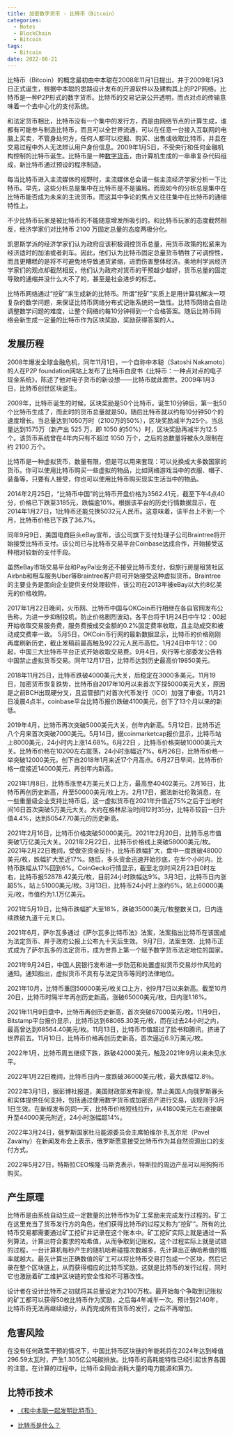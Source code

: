 ```yaml
---
title: 加密数字货币 - 比特币（Bitcoin）
categories:
  - Notes
  - BlockChain
  - Bitcoin
tags:
  - Bitcoin
date: 2022-08-21
---
```


比特币（Bitcoin）的概念最初由中本聪在2008年11月1日提出，并于2009年1月3日正式诞生，根据中本聪的思路设计发布的开源软件以及建构其上的P2P网络。比特币是一种P2P形式的数字货币。比特币的交易记录公开透明，而点对点的传输意味着一个去中心化的支付系统。

<!-- more -->

和法定货币相比，比特币没有一个集中的发行方，而是由网络节点的计算生成，谁都有可能参与制造比特币，而且可以全世界流通，可以在任意一台接入互联网的电脑上买卖，不管身处何方，任何人都可以挖掘、购买、出售或收取比特币，并且在交易过程中外人无法辨认用户身份信息。2009年1月5日，不受央行和任何金融机构控制的比特币诞生。比特币是一种[数字货币](https://baike.baidu.com/item/%E6%95%B0%E5%AD%97%E8%B4%A7%E5%B8%81/8159530)，由计算机生成的一串串复杂代码组成，新比特币通过预设的程序制造。

每当比特币进入主流媒体的视野时，主流媒体总会请一些主流经济学家分析一下比特币。早先，这些分析总是集中在比特币是不是骗局。而现如今的分析总是集中在比特币能否成为未来的主流货币。而这其中争论的焦点又往往集中在比特币的通缩特性上。

不少比特币玩家是被比特币的不能随意增发所吸引的。和比特币玩家的态度截然相反，经济学家们对比特币 2100 万固定总量的态度两极分化。

凯恩斯学派的经济学家们认为政府应该积极调控货币总量，用货币政策的松紧来为经济适时的加油或者刹车。因此，他们认为比特币固定总量货币牺牲了可调控性，而且更糟糕的是将不可避免地导致通货紧缩，进而伤害整体经济。奥地利学派经济学家们的观点却截然相反，他们认为政府对货币的干预越少越好，货币总量的固定导致的通缩并没什么大不了的，甚至是社会进步的标志。

比特币网络通过“挖矿”来生成新的比特币。所谓“挖矿”实质上是用计算机解决一项复杂的数学问题，来保证比特币网络分布式记账系统的一致性。比特币网络会自动调整数学问题的难度，让整个网络约每10分钟得到一个合格答案。随后比特币网络会新生成一定量的比特币作为区块奖励，奖励获得答案的人。

## 发展历程

2008年爆发全球金融危机，同年11月1日，一个自称中本聪（Satoshi Nakamoto）的人在P2P foundation网站上发布了比特币白皮书《比特币：一种点对点的电子现金系统》，陈述了他对电子货币的新设想——比特币就此面世。2009年1月3日，比特币创世区块诞生。

2009年，比特币诞生的时候，区块奖励是50个比特币。诞生10分钟后，第一批50个比特币生成了，而此时的货币总量就是50。随后比特币就以约每10分钟50个的速度增长。当总量达到1050万时（2100万的50%），区块奖励减半为25个。当总量达到1575万（新产出 525 万，即 1050 的50%）时，区块奖励再减半为12.5个。该货币系统曾在4年内只有不超过 1050 万个，之后的总数量将被永久限制在约 2100 万个。

比特币是一种虚拟货币，数量有限，但是可以用来套现：可以兑换成大多数国家的货币。你可以使用比特币购买一些虚拟的物品，比如网络游戏当中的衣服、帽子、装备等，只要有人接受，你也可以使用比特币购买现实生活当中的物品。

2014年2月25日，“比特币中国”的比特币开盘价格为3562.41元，截至下午4点40分，价格已下跌至3185元，跌幅逾10%。根据该平台的历史行情数据显示，在2014年1月27日，1比特币还能兑换5032元人民币。这意味着，该平台上不到一个月，比特币价格已下跌了36.7%。

同年9月9日，美国电商巨头eBay宣布，该公司旗下支付处理子公司Braintree将开始接受比特币支付。该公司已与比特币交易平台Coinbase达成合作，开始接受这种相对较新的支付手段。

虽然eBay市场交易平台和PayPal业务还不接受比特币支付，但旅行房屋租赁社区Airbnb和租车服务Uber等Braintree客户将可开始接受这种虚拟货币。Braintree的主要业务是面向企业提供支付处理软件，该公司在2013年被eBay以大约8亿美元的价格收购。

2017年1月22日晚间，火币网、比特币中国与OKCoin币行相继在各自官网发布公告称，为进一步抑制投机，防止价格剧烈波动，各平台将于1月24日中午12：00起开始收取交易服务费，服务费按成交金额的0.2%固定费率收取，且主动成交和被动成交费率一致。 5月5日，OKCoin币行网的最新数据显示，比特币的价格刚刚再度刷新历史，截止发稿前最高触及9222元人民币高位。1月24日中午12：00起，中国三大比特币平台正式开始收取交易费。9月4日，央行等七部委发公告称中国禁止虚拟货币交易。同年12月17日，比特币达到历史最高价19850美元。

2018年11月25日，比特币跌破4000美元大关，后稳定在3000多美元。11月19日，加密货币恢复跌势，比特币自2017年10月以来首次下探5000美元大关，原因是之前BCH出现硬分叉，且监管部门对首次代币发行（ICO）加强了审查。11月21日凌晨4点半，coinbase平台比特币报价跌破4100美元，创下了13个月以来的新低。

2019年4月，比特币再次突破5000美元大关，创年内新高。5月12日，比特币近八个月来首次突破7000美元。5月14日，据coinmarketcap报价显示，比特币站上8000美元，24小时内上涨14.68%。6月22日 ，比特币价格突破10000美元大关。比特币价格在10200左右震荡，24小时涨幅近7%。6月26日，比特币价格一举突破12000美元，创下自2018年1月来近17个月高点。6月27日早间，比特币价格一度接近14000美元，再创年内新高。

2021年1月8日，比特币涨至4万美元关口上方，最高至40402美元。2月16日，比特币再创历史新高，升至50000美元/枚上方。2月17日，据法新社伦敦消息，在一些重量级企业支持比特币后，这一虚拟货币在2021年升值近75%之后于当地时间16日首次突破5万美元大关。大约在格林尼治时间12时35分，比特币较前一日升值4.4%，达到50547.70美元的历史新高。

2021年2月16日，比特币价格突破50000美元。2021年2月20日，比特币总市值突破1万亿美元大关。2021年2月22日，比特币价格线上突破58000美元/枚。2021年2月22日晚间，受做空资金反扑，比特币跌幅扩大，盘中一度跌破48000美元/枚，跌幅扩大至近17%。随后，多头资金迅速开始抄底，在半个小时内，比特币跌幅从17%回到6%。CoinGecko行情显示，截至北京时间2月23日0时左右，比特币报52878.42美元/枚，目前24小时跌幅达9%。3月3日，比特币日内涨超5%，站上51000美元/枚。3月13日，比特币24小时上涨约6%，站上60000美元/枚，市值约为1.1万亿美元。

2021年5月19日，比特币跌幅扩大至18%，跌破35000美元/枚整数关口，日内连续跌破九道千元关口。

2021年6月，萨尔瓦多通过《萨尔瓦多比特币法》法案，法案指出比特币在该国成为法定货币、并于政府公报上公布九十天后生效。 9月7日，法案生效、比特币正式成为了萨尔瓦多的法定货币，成为世界上第一个赋予数字货币法定地位的国家。

2021年9月24日，中国人民银行发布进一步防范和处置虚拟货币交易炒作风险的通知。通知指出，虚拟货币不具有与法定货币等同的法律地位。

2021年10月，比特币重回50000美元/枚关口上方，创9月7日以来新高。截至10月20日，比特币时隔半年再创历史新高，涨破65000美元/枚，日内涨1.16%。

2021年11月9日盘中，比特币再创历史新高，首次突破67000美元/枚。11月9日，Bitstamp平台报价显示，比特币达到68065.30美元/枚，而在过去24小时之内，最高曾达到68564.40美元/枚。11月13日，比特币市值超过了脸书和腾讯，挤进了世界前五。11月10日，比特币价格再创历史新高，首次逼近6.9万美元/枚。

2022年1月，比特币周五继续下跌，跌破42000美元，触及2021年9月以来未见水平。

2022年1月22日晚间，比特币日内一度跌破36000美元/枚，最大跌幅12.8％。

2022年3月1日，据彭博社报道，美国财政部发布新规，禁止美国人向俄罗斯寡头和实体提供任何支持，包括通过使用数字货币或加密资产进行交易，该规则于3月1日生效。在新规发布的同一天，比特币价格短线拉升，从41800美元左右直接飙升至44000美元附近，24小时涨幅超14%。

2022年3月24日，俄罗斯国家杜马能源委员会主席帕维尔·扎瓦尔尼（Pavel Zavalny）在新闻发布会上表示，俄罗斯愿意接受比特币作为其自然资源出口的支付方式。

2022年5月27日，特斯拉CEO埃隆·马斯克表示，特斯拉的周边产品可以用狗狗币购买。

## 产生原理

比特币是由系统自动生成一定数量的比特币作为矿工奖励来完成发行过程的。矿工在这里充当了货币发行方的角色，他们获得比特币的过程又称为“挖矿“。所有的比特币交易都需要通过矿工挖矿并记录在这个账本中。矿工挖矿实际上就是通过一系列算法，计算出符合要求的哈希值，从而争取到记账权。这个过程实际上就是试错的过程，一台计算机每秒产生的随机哈希碰撞次数越多，先计算出正确哈希值的概率就越大。最先计算出正确数值的矿工可以将比特币交易打包成一个区块，然后记录在整个区块链上，从而获得相应的比特币奖励。这就是比特币的发行过程，同时它也激励着矿工维护区块链的安全性和不可篡改性。

设计者在设计比特币之初就将其总量设定为2100万枚。最开始每个争取到记账权的矿工都可以获得50枚比特币作为奖励，之后每4年减半一次。预计到2140年，比特币将无法再继续细分，从而完成所有货币的发行，之后不再增加。

## 危害风险

在没有任何政策干预的情况下，中国比特币区块链的年能耗将在2024年达到峰值296.59太瓦时，产生1.305亿公吨碳排放。比特币的高耗能特性已经引起世界各国的注意。在计算的过程中，比特币全网会消耗大量的电力能源和算力。

## 比特币技术

- [《和中本聪一起发明比特币》](https://zhuanlan.zhihu.com/p/101521458)

- [比特币是什么？](https://zhuanlan.zhihu.com/p/133202649)
